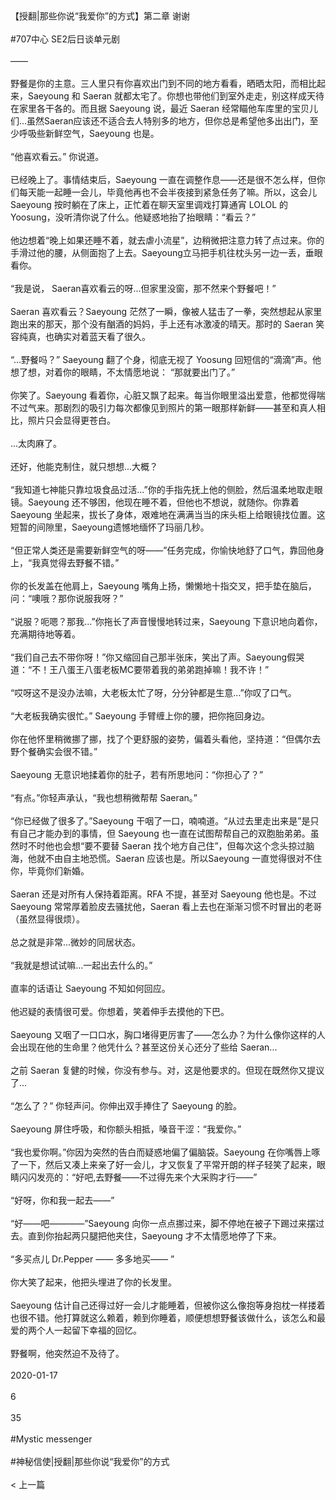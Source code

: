 <br/><br/>【授翻|那些你说“我爱你”的方式】第二章 谢谢<br/><br/>#707中心 SE2后日谈单元剧<br/><br/>——<br/><br/>野餐是你的主意。三人里只有你喜欢出门到不同的地方看看，晒晒太阳，而相比起来，Saeyoung 和 Saeran 就都太宅了。你想也带他们到室外走走，别这样成天待在家里各干各的。而且据 Saeyoung 说，最近 Saeran 经常瞄他车库里的宝贝儿们...虽然Saeran应该还不适合去人特别多的地方，但你总是希望他多出出门，至少呼吸些新鲜空气，Saeyoung 也是。<br/><br/>“他喜欢看云。” 你说道。<br/><br/>已经晚上了。事情结束后，Saeyoung 一直在调整作息——还是很不怎么样，但你们每天能一起睡一会儿，毕竟他再也不会半夜接到紧急任务了嘛。所以，这会儿 Saeyoung 按时躺在了床上，正忙着在聊天室里调戏打算通宵 LOLOL 的 Yoosung，没听清你说了什么。他疑惑地抬了抬眼睛：“看云？”<br/><br/>他边想着“晚上如果还睡不着，就去虐小流星”，边稍微把注意力转了点过来。你的手滑过他的腰，从侧面抱了上去。Saeyoung立马把手机往枕头另一边一丢，垂眼看你。<br/><br/>“我是说， Saeran喜欢看云的呀...但家里没窗，那不然来个野餐吧！”<br/><br/>Saeran 喜欢看云？Saeyoung 茫然了一瞬，像被人猛击了一拳，突然想起从家里跑出来的那天，那个没有酗酒的妈妈，手上还有冰激凌的晴天。那时的 Saeran 笑容纯真，也确实对着蓝天看了很久。<br/><br/>“...野餐吗？” Saeyoung 翻了个身，彻底无视了 Yoosung 回短信的“滴滴”声。他想了想，对着你的眼睛，不太情愿地说： “那就要出门了。”<br/><br/>你笑了。Saeyoung 看着你，心脏又飘了起来。每当你眼里溢出爱意，他都觉得喘不过气来。那剧烈的吸引力每次都像见到照片的第一眼那样新鲜——甚至和真人相比，照片只会显得更苍白。<br/><br/>...太肉麻了。<br/><br/>还好，他能克制住，就只想想...大概？<br/><br/>“我知道七神能只靠垃圾食品过活...”你的手指先抚上他的侧脸，然后温柔地取走眼镜。Saeyoung 还不够困，他现在睡不着，但他也不想说，就随你。你靠着 Saeyoung 坐起来，拔长了身体，艰难地在满满当当的床头柜上给眼镜找位置。这短暂的间隙里，Saeyoung遗憾地缅怀了玛丽几秒。<br/><br/>“但正常人类还是需要新鲜空气的呀——”任务完成，你愉快地舒了口气，靠回他身上，“我真觉得去野餐不错。”<br/><br/>你的长发盖在他肩上，Saeyoung 嘴角上扬，懒懒地十指交叉，把手垫在脑后，问：“噢哦？那你说服我呀？”<br/><br/>“说服？呃嗯？那我...”你拖长了声音慢慢地转过来，Saeyoung 下意识地向着你，充满期待地等着。<br/><br/>“我们自己去不带你呀！”你又缩回自己那半张床，笑出了声。Saeyoung假哭道：“不！王八蛋王八蛋老板MC要带着我的弟弟跑掉嘛！我不许！”<br/><br/>“哎呀这不是没办法嘛，大老板太忙了呀，分分钟都是生意...”你叹了口气。<br/><br/>“大老板我确实很忙。” Saeyoung 手臂缠上你的腰，把你拖回身边。<br/><br/>你在他怀里稍微挪了挪，找了个更舒服的姿势，偏着头看他，坚持道：“但偶尔去野个餐确实会很不错。”<br/><br/>Saeyoung 无意识地揉着你的肚子，若有所思地问：“你担心了？”<br/><br/>“有点。”你轻声承认，“我也想稍微帮帮 Saeran。”<br/><br/>“你已经做了很多了。”Saeyoung 干咽了一口，喃喃道。“从过去里走出来是”是只有自己才能办到的事情，但 Saeyoung 也一直在试图帮帮自己的双胞胎弟弟。虽然时不时他也会想“要不要替 Saeran 找个地方自己住”，但每次这个念头掠过脑海，他就不由自主地恐慌。Saeran 应该也是。所以Saeyoung 一直觉得很对不住你，毕竟你们新婚。<br/><br/>Saeran 还是对所有人保持着距离。RFA 不提，甚至对 Saeyoung 他也是。不过 Saeyoung 常常厚着脸皮去骚扰他，Saeran 看上去也在渐渐习惯不时冒出的老哥（虽然显得很烦）。<br/><br/>总之就是非常...微妙的同居状态。<br/><br/>“我就是想试试嘛...一起出去什么的。”<br/><br/>直率的话语让 Saeyoung 不知如何回应。<br/><br/>他迟疑的表情很可爱。你想着，笑着伸手去摸他的下巴。<br/><br/>Saeyoung 又咽了一口口水，胸口堵得更厉害了——怎么办？为什么像你这样的人会出现在他的生命里？他凭什么？甚至这份关心还分了些给 Saeran...<br/><br/>之前 Saeran 复健的时候，你没有参与。对，这是他要求的。但现在既然你又提议了...<br/><br/>“怎么了？” 你轻声问。你伸出双手捧住了 Saeyoung 的脸。<br/><br/>Saeyoung 屏住呼吸，和你额头相抵，嗓音干涩：“我爱你。”<br/><br/>“我也爱你啊。”你因为突然的告白而疑惑地偏了偏脑袋。Saeyoung 在你嘴唇上啄了一下，然后又凑上来亲了好一会儿，才又恢复了平常开朗的样子轻笑了起来，眼睛闪闪发亮的：“好吧,去野餐——不过得先来个大采购才行——”<br/><br/>“好呀，你和我一起去——”<br/><br/>“好——吧————”Saeyoung 向你一点点挪过来，脚不停地在被子下踢过来摆过去。直到你抬起两只腿把他夹住，Saeyoung 才不太情愿地停了下来。<br/><br/>“多买点儿 Dr.Pepper —— 多多地买—— ”<br/><br/>你大笑了起来，他把头埋进了你的长发里。<br/><br/>Saeyoung 估计自己还得过好一会儿才能睡着，但被你这么像抱等身抱枕一样搂着也很不错。他打算就这么赖着，赖到你睡着，顺便想想野餐该做什么，该怎么和最爱的两个人一起留下幸福的回忆。<br/><br/>野餐啊，他突然迫不及待了。<br/><br/>2020-01-17<br/><br/>6<br/><br/>35<br/><br/>#Mystic messenger<br/><br/>#神秘信使|授翻|那些你说“我爱你”的方式<br/><br/>< 上一篇<br/><br/>